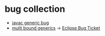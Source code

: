 # bug collection

- [javac generic bug](javac-generic)
- [multi bound generics](multi-bound) -> [Eclipse Bug Ticket](https://bugs.eclipse.org/bugs/show_bug.cgi?id=536593)

